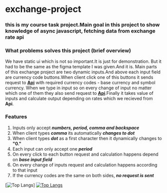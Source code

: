# exchange-project

### this is my course task project.Main goal in this project to show knowledge of async javascript, fetching data from exchange rate api

### What problems solves this project (brief overview)

We have static ui which is not so important.It is just for demonstration. But it had to be the same as the figma template I was given.And it is.
Main parts of this exchange project are two dynamic inputs.And above each input field are currency code buttons.When client click one of this buttons
it sends request to <a href="https://api.exchangerate.host/latest?base=USD&symbols=RUB">**Api**</a> with required currency codes - base currency and symbol currency.
When we type in input so on every change of input no matter which one of them they also send request to <a href="https://api.exchangerate.host/latest?base=USD&symbols=RUB">**Api**</a>.Finally it takes value of inputs and calculate output depending on rates which we recieved from **Api**.

### Features

1. Inputs only accept **_numbers, period, comma and backspace_**
2. When client types **_comma_** its automatically **_changes to dot_**
3. When client types **_dot_** as a first character then it dynamically changes to **"0."**
4. Each input can only accept one **_period_**
5. On every click to each button request and calculation happens depend on **_base input field_**
6. On every change of inputs request and calculation happens according to that input
7. If the currency codes are the same on both sides, **_no request is sent_**

[![Top Langs](https://github.com/heydarov93/exchange-project.git)]
[![Top Langs]([https://github-readme-stats.vercel.app/api/top-langs/?username=heydarov93])](https://github.com/anuraghazra/github-readme-stats)

